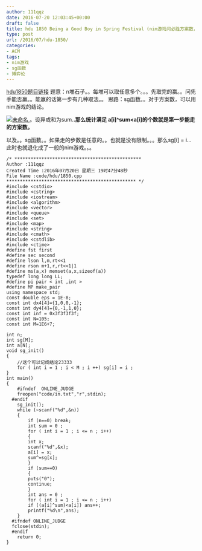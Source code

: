 ```yaml
---
author: 111qqz
date: 2016-07-20 12:03:45+00:00
draft: false
title: hdu 1850 Being a Good Boy in Spring Festival (nim游戏问必胜方案数，sg函数)
type: post
url: /2016/07/hdu-1850/
categories:
- ACM
tags:
- nim游戏
- sg函数
- 博弈论
---
```


[hdu1850题目链接](http://acm.hdu.edu.cn/showproblem.php?pid=1850)
题意：n堆石子。。每堆可以取任意多个。。。先取完的赢。。问先手能否赢。。能赢的话第一步有几种取法。。
思路：sg函数。。对于方案数，可以用nim游戏的结论。

[![未命名](https://111qqz.com/wordpress/wp-content/uploads/2016/07/未命名.png)
](https://111qqz.com/wordpress/wp-content/uploads/2016/07/未命名.png)。设异或和为sum.**.那么统计满足 a[i]^sum<a[i]的个数就是第一步能走的方案数。**

以及。。sg函数。。如果走的步数是任意的。。也就是没有限制。。。那么sg[i] = i...此时也就退化成了一般的nim游戏。。。





 

    
    /* ***********************************************
    Author :111qqz
    Created Time :2016年07月20日 星期三 19时47分48秒
    File Name :code/hdu/1850.cpp
    ************************************************ */
    #include <cstdio>
    #include <cstring>
    #include <iostream>
    #include <algorithm>
    #include <vector>
    #include <queue>
    #include <set>
    #include <map>
    #include <string>
    #include <cmath>
    #include <cstdlib>
    #include <ctime>
    #define fst first
    #define sec second
    #define lson l,m,rt<<1
    #define rson m+1,r,rt<<1|1
    #define ms(a,x) memset(a,x,sizeof(a))
    typedef long long LL;
    #define pi pair < int ,int >
    #define MP make_pair
    using namespace std;
    const double eps = 1E-8;
    const int dx4[4]={1,0,0,-1};
    const int dy4[4]={0,-1,1,0};
    const int inf = 0x3f3f3f3f;
    const int N=105;
    const int M=1E6+7;
    
    int n;
    int sg[M];
    int a[N];
    void sg_init()
    {
        //这个可以记成结论23333
        for ( int i = 1 ; i < M ; i ++) sg[i] = i ;
    }
    int main()
    {
    	#ifndef  ONLINE_JUDGE 
    	freopen("code/in.txt","r",stdin);
      #endif
    	sg_init();
    	while (~scanf("%d",&n))
    	{
    	    if (n==0) break;
    	    int sum = 0 ;
    	    for ( int i = 1 ; i <= n ; i++)
    	    {
    		int x;
    		scanf("%d",&x);
    		a[i] = x;
    		sum^=sg[x];
    	    }
    	    if (sum==0)
    	    {
    		puts("0");
    		continue;
    	    }
    	    int ans = 0 ;
    	    for ( int i = 1 ; i <= n ; i++)
    		if ((a[i]^sum)<a[i]) ans++;
    	    printf("%d\n",ans);
    	}
      #ifndef ONLINE_JUDGE  
      fclose(stdin);
      #endif
        return 0;
    }
    




